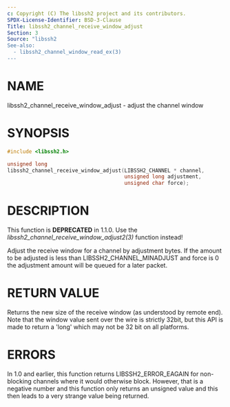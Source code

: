 ```yaml
---
c: Copyright (C) The libssh2 project and its contributors.
SPDX-License-Identifier: BSD-3-Clause
Title: libssh2_channel_receive_window_adjust
Section: 3
Source: "libssh2
See-also:
  - libssh2_channel_window_read_ex(3)
---
```


# NAME

libssh2_channel_receive_window_adjust - adjust the channel window

# SYNOPSIS

~~~c
#include <libssh2.h>

unsigned long
libssh2_channel_receive_window_adjust(LIBSSH2_CHANNEL * channel,
                                      unsigned long adjustment,
                                      unsigned char force);
~~~

# DESCRIPTION

This function is **DEPRECATED** in 1.1.0. Use the
*libssh2_channel_receive_window_adjust2(3)* function instead!

Adjust the receive window for a channel by adjustment bytes. If the amount to
be adjusted is less than LIBSSH2_CHANNEL_MINADJUST and force is 0 the
adjustment amount will be queued for a later packet.

# RETURN VALUE

Returns the new size of the receive window (as understood by remote end). Note
that the window value sent over the wire is strictly 32bit, but this API is
made to return a 'long' which may not be 32 bit on all platforms.

# ERRORS

In 1.0 and earlier, this function returns LIBSSH2_ERROR_EAGAIN for
non-blocking channels where it would otherwise block. However, that is a
negative number and this function only returns an unsigned value and this then
leads to a very strange value being returned.
